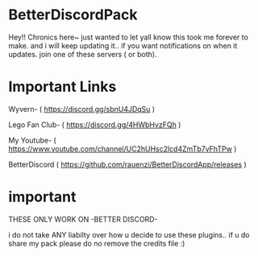 # BetterDiscordPack


Hey!! Chronics here~ just wanted to let yall know this took me forever to make. and i will keep updating it..
if you want notifications on when it updates. join one of these servers ( or both).


# Important Links

 Wyvern- ( https://discord.gg/sbnU4JDqSu ) 

 Lego Fan Club- ( https://discord.gg/4HWbHvzFQh )
 
 My Youtube- ( https://www.youtube.com/channel/UC2hUHsc2lcd4ZmTb7vFhTPw )
 
 BetterDiscord ( https://github.com/rauenzi/BetterDiscordApp/releases )





# important

THESE ONLY WORK ON -BETTER DISCORD-

i do not take ANY liabilty over how u decide to use these plugins..
if u do share my pack please do no remove the credits file :)



